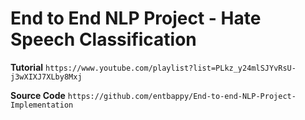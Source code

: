 # End to End NLP Project - Hate Speech Classification

__Tutorial__  ```https://www.youtube.com/playlist?list=PLkz_y24mlSJYvRsU-j3wXIXJ7XLby8Mxj```


__Source Code__  ```https://github.com/entbappy/End-to-end-NLP-Project-Implementation```